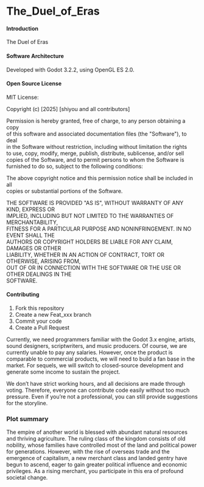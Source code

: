 # The_Duel_of_Eras

#### Introduction  
The Duel of Eras  

#### Software Architecture  
Developed with Godot 3.2.2, using OpenGL ES 2.0.  

#### Open Source License  
MIT License:  

Copyright (c) [2025] [shiyou and all contributors]  

Permission is hereby granted, free of charge, to any person obtaining a copy  
of this software and associated documentation files (the "Software"), to deal  
in the Software without restriction, including without limitation the rights  
to use, copy, modify, merge, publish, distribute, sublicense, and/or sell  
copies of the Software, and to permit persons to whom the Software is  
furnished to do so, subject to the following conditions:  

The above copyright notice and this permission notice shall be included in all  
copies or substantial portions of the Software.  

THE SOFTWARE IS PROVIDED "AS IS", WITHOUT WARRANTY OF ANY KIND, EXPRESS OR  
IMPLIED, INCLUDING BUT NOT LIMITED TO THE WARRANTIES OF MERCHANTABILITY,  
FITNESS FOR A PARTICULAR PURPOSE AND NONINFRINGEMENT. IN NO EVENT SHALL THE  
AUTHORS OR COPYRIGHT HOLDERS BE LIABLE FOR ANY CLAIM, DAMAGES OR OTHER  
LIABILITY, WHETHER IN AN ACTION OF CONTRACT, TORT OR OTHERWISE, ARISING FROM,  
OUT OF OR IN CONNECTION WITH THE SOFTWARE OR THE USE OR OTHER DEALINGS IN THE  
SOFTWARE.  

#### Contributing  

1. Fork this repository  
2. Create a new Feat_xxx branch  
3. Commit your code  
4. Create a Pull Request

Currently, we need programmers familiar with the Godot 3.x engine, artists, sound designers, scriptwriters, and music producers. Of course, we are currently unable to pay any salaries. However, once the product is comparable to commercial products, we will need to build a fan base in the market. For sequels, we will switch to closed-source development and generate some income to sustain the project.

We don’t have strict working hours, and all decisions are made through voting. Therefore, everyone can contribute code easily without too much pressure. Even if you’re not a professional, you can still provide suggestions for the storyline.

### Plot summary

The empire of another world is blessed with abundant natural resources and thriving agriculture. The ruling class of the kingdom consists of old nobility, whose families have controlled most of the land and political power for generations. However, with the rise of overseas trade and the emergence of capitalism, a new merchant class and landed gentry have begun to ascend, eager to gain greater political influence and economic privileges. As a rising merchant, you participate in this era of profound societal change. 

